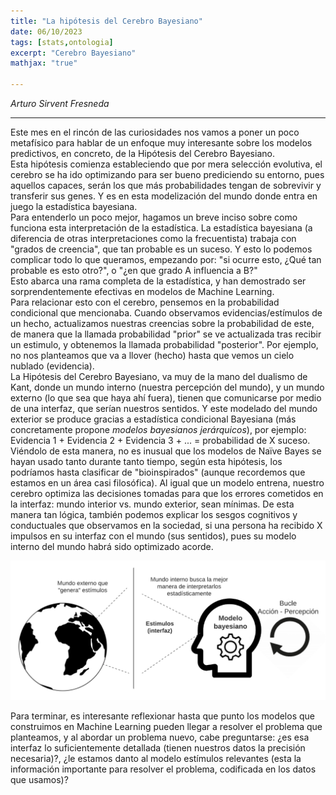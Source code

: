 ```yaml
---
title: "La hipótesis del Cerebro Bayesiano"
date: 06/10/2023
tags: [stats,ontologia]
excerpt: "Cerebro Bayesiano"
mathjax: "true"

---
```

*Arturo Sirvent Fresneda*

-----

Este mes en el rincón de las curiosidades nos vamos a poner un poco metafísico para hablar de un enfoque muy interesante sobre los modelos predictivos, en concreto, de la Hipótesis del Cerebro Bayesiano.  
Esta hipótesis comienza estableciendo que por mera selección evolutiva, el cerebro se ha ido optimizando para ser bueno prediciendo su entorno, pues aquellos capaces, serán los que más probabilidades tengan de sobrevivir y transferir sus genes. Y es en esta modelización del mundo donde entra en juego la estadística bayesiana.  
Para entenderlo un poco mejor, hagamos un breve inciso sobre como funciona esta interpretación de la estadística. La estadística bayesiana (a diferencia de otras interpretaciones como la frecuentista) trabaja con "grados de creencia", que tan probable es un suceso. Y esto lo podemos complicar todo lo que queramos, empezando por: "si ocurre esto, ¿Qué tan probable es esto otro?", o "¿en que grado A influencia a B?"   
Esto abarca una rama completa de la estadística, y han demostrado ser sorprendentemente efectivas en modelos de Machine Learning.  
Para relacionar esto con el cerebro, pensemos en la probabilidad condicional que mencionaba. Cuando observamos evidencias/estímulos de un hecho, actualizamos nuestras creencias sobre la probabilidad de este, de manera que la llamada probabilidad "prior" se ve actualizada tras recibir un estimulo, y obtenemos la llamada probabilidad "posterior".  Por ejemplo, no nos planteamos que va a llover (hecho) hasta que vemos un cielo nublado (evidencia).    
La Hipótesis del Cerebro Bayesiano, va muy de la mano del dualismo de Kant, donde un mundo interno (nuestra percepción del mundo), y un mundo externo (lo que sea que haya ahí fuera), tienen que comunicarse por medio de una interfaz, que serían nuestros sentidos. Y este modelado del mundo exterior se produce gracias a estadística condicional Bayesiana (más concretamente propone *modelos bayesianos jerárquicos*), por ejemplo: Evidencia 1 + Evidencia 2 + Evidencia 3 + ... = probabilidad de X suceso.  
Viéndolo de esta manera, no es inusual que los modelos de Naïve Bayes se hayan usado tanto durante tanto tiempo, según esta hipótesis, los podríamos hasta clasificar de "bioinspirados" (aunque recordemos que estamos en un área casi filosófica). 
Al igual que un modelo entrena, nuestro cerebro optimiza las decisiones tomadas para que los errores cometidos en la interfaz: mundo interior vs. mundo exterior, sean mínimas.  De esta manera tan lógica, también podemos explicar los sesgos cognitivos y conductuales que observamos en la sociedad, si una persona ha recibido X impulsos en su interfaz con el mundo (sus sentidos), pues su modelo interno del mundo habrá sido optimizado acorde.   

![image](/images/BYB/BayesianBrain.png)    

Para terminar, es interesante reflexionar hasta que punto los modelos que construimos en Machine Learning pueden llegar a resolver el problema que planteamos, y al abordar un problema nuevo, cabe preguntarse: ¿es esa interfaz lo suficientemente detallada (tienen nuestros datos la precisión necesaria)?, ¿le estamos danto al modelo estímulos relevantes (esta la información importante para resolver el problema, codificada en los datos que usamos)?

